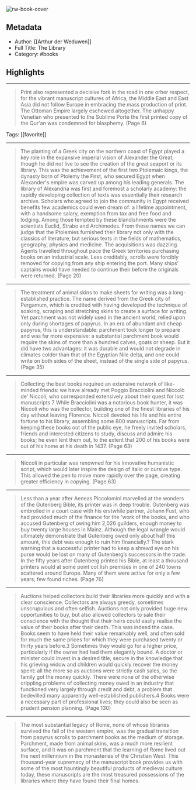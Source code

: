 ![rw-book-cover](https://books.google.com/books/content?id=MGATEAAAQBAJ&printsec=frontcover&img=1&zoom=5&edge=curl&source=public)

## Metadata
- Author: [[Arthur der Weduwen]]
- Full Title: The Library
- Category: #books

## Highlights
***

> Print also represented a decisive fork in the road in one orher respect, for the vibrant manuscript cultures of Africa, the Middle East and East Asia did not follow Europe in embracing the mass production of print. The Ottoman Empire largely eschewed altogether. The unhappy Venetian who presented to the Sublime Porte the first printed copy of the Qur'an was condemned for blasphemy. (Page 6)

Tags: [[favorite]] 

***

> The planting of a Greek city on the northern coast of Egypt played a key role in the expansive imperial vision of Alexander the Great, though he did not live to see the creation of the great seaport or its library. This was the achievement of the first two Ptolemaic kings, the dynasty born of Ptolemy the First, who secured Egypt when Alexander's empire was carved up among his leading generals. The library of Alexandria was first and foremost a scholarly academy: the rapidly developing collection of texts was essentially their research archive. Scholars who agreed to join the community in Egypt received benefits few academics could even dream of: a lifetime appointment, with a handsome salary, exemption from tax and free food and lodging. Among those tempted by these blandishments were the scientists Euclid, Strabo and Archimedes. From these names we can judge that the Ptolemies furnished their library not only with the classics of literature, but serious texts in the fields of mathematics, geography, physics and medicine. The acquisitions was dazzling. Agents travelled throughout pace the Greek territories purchasing books on an industrial scale. Less creditably, scrolls were forcibly removed for copying from any ship entering the port. Many ships' captains would have needed to continue their before the originals were returned. (Page 20)

***

> The treatment of animal skins to make sheets for writing was a long-established practice. The name derived from the Greek city of Pergamum, which is credited with having developed the technique of soaking, scraping and stretching skins to create a surface for writing. Yet parchment was not widely used in the ancient world, relied upon only during shortages of papyrus. In an era of abundant and cheap papyrus, this is understandable: parchment took longer to prepare and was far more expensive: a substantial parchment book would require the skins of more than a hundred calves, goats or sheep. But it did have two advantages: it was durable and would not degrade in climates colder than that of the Egyptian Nile delta, and one could write on both sides of the sheet, instead of the single side of papyrus. (Page 35)

***

> Collecting the best books required an extensive network of like-minded friends: we have already met Poggio Bracciolini and Niccolò de' Niccoli, who corresponded extensively about their quest for lost manuscripts.7 While Bracciolini was a notorious book hunter, it was Niccoli who was the collector, building one of the finest libraries of his day without leaving Florence. Niccoli devoted his life and his entire fortune to his library, assembling some 800 manuscripts. Far from keeping these books out of the public eye, he freely invited scholars, friends and interested citizens to study, discuss and admire his books; he even lent them out, to the extent that 200 of his books were out of his home at his death in 1437. (Page 63)

***

> Niccoli in particular was renowned for his innovative humanistic script, which would later inspire the design of italic or cursive type. This allowed the pen to move more rapidly over the page, creating greater efficiency in copying. (Page 63)

***

> Less than a year after Aeneas Piccolomini marvelled at the wonders of the Gutenberg Bible, its printer was in deep trouble. Gutenberg was embroiled in a court case with his erstwhile partner, Johann Fust, who had provided much of the finance for the 'work of the books, and who accused Gutenberg of owing him 2,026 guilders, enough money to buy twenty large houses in Mainz. Although the legal wrangle would ultimately demonstrate that Gutenberg owed only about half this amount, this debt was enough to ruin him financially.? The stark warning that a successful printer had to keep a shrewd eye on his purse would be lost on many of Gutenberg’s successors in the trade. In the fifty years after Gutenberg printed his Bible, at least a thousand printers would at some point cot lish premises in one of 240 towns scattered around Europe. Many of them were active for only a few years; few found riches. (Page 76)

***

> Auctions helped collectors build their libraries more quickly and with a clear conscience. Collectors are always greedy, sometimes unscrupulous and often selfish. Auctions not only provided huge new opportunities to buy, but also allowed collectors to sale their conscience with the thought that their heirs could easily realise the value of their books after their death. This was indeed the case. Books seem to have held their value remarkably well, and often sold for much the same prices for which they were purchased twenty or thirty years before.3 Sometimes they would go for a higher price, particularly if the owner had had them elegantly bound. A doctor or minister could invest in a desired title, secure in the knowledge that his grieving widow and children would quickly recover the money spent: all the more so as auctions were strictly cash sales, so the family got the money quickly. There were none of the otherwise crippling problems of collecting money owed in an industry that functioned very largely through credit and debt, a problem that bedevilled many apparently well-established publishers.4 Books were a necessary part of professional lives; they could also be seen as prudent pension planning. (Page 130)

***

> The most substantial legacy of Rome, none of whose libraries survived the fall of the western empire, was the gradual transition from papyrus scrolls to parchment books as the medium of storage. Parchment, made from animal skins, was a much more resilient surface, and it was on parchment that the learning of Rome lived out the next millennium in the monasteries of the Christian West. This thousand-year supremacy of the manuscript book provides us with some of the most hauntingly beautiful products of medieval culture: today, these manuscripts are the most treasured possessions of the libraries where they have found their final homes.

